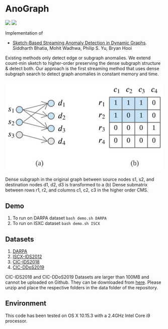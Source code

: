 # AnoGraph

<p>
  <a href="https://arxiv.org/pdf/2106.04486.pdf"><img src="http://img.shields.io/badge/Paper-PDF-brightgreen.svg"></a>
  <a href="https://github.com/Stream-AD/AnoGraph/blob/master/LICENSE">
    <img src="https://img.shields.io/badge/License-Apache%202.0-blue.svg">
  </a>
</p>

Implementation of

- [Sketch-Based Streaming Anomaly Detection in Dynamic Graphs](https://arxiv.org/pdf/2106.04486.pdf). Siddharth Bhatia, Mohit Wadhwa, Philip S. Yu, Bryan Hooi

Existing methods only detect edge or subgraph anomalies. We extend count-min sketch to higher-order preserving the dense subgraph structure & detect both. Our approach is the first streaming method that uses dense subgraph search to detect graph anomalies in constant memory and time.

![](AnoGraph.png)

Dense subgraph in the original graph between source nodes s1, s2, and destination nodes d1, d2, d3 is transformed to a (b) Dense submatrix between rows r1, r2, and columns c1, c2, c3
in the higher order CMS.

## Demo

1. To run on DARPA dataset `bash demo.sh DARPA`
2. To run on ISXC dataset `bash demo.sh ISCX`

## Datasets
1. [DARPA](http://kdd.ics.uci.edu/databases/kddcup99/kddcup99.html)
2. [ISCX-IDS2012](https://www.unb.ca/cic/datasets/nsl.html)
3. [CIC-IDS2018](https://www.unsw.adfa.edu.au/unsw-canberra-cyber/cybersecurity/ADFA-NB15-Datasets/)
4. [CIC-DDoS2019](https://www.unb.ca/cic/datasets/ids-2018.html)

CIC-IDS2018 and CIC-DDoS2019 Datasets are larger than 100MB and cannot be uploaded on Github. They can be downloaded from [here](https://drive.google.com/file/d/1SZlhbcdAt6b-958TzropY3bcwq5kgEvH/). Please unzip and place the respective folders in the data folder of the repository.

## Environment
This code has been tested on OS X 10.15.3 with a 2.4GHz Intel Core i9 processor.